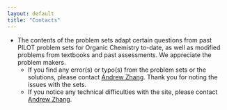 ```yaml
---
layout: default
title: "Contacts"
---
```


- The contents of the problem sets adapt certain questions from past  PILOT problem sets for Organic Chemistry to-date, as well as modified problems from textbooks and past assessments. We appreciate the problem makers.
    - If you find any error(s) or typo(s) from the problem sets or the solutions, please contact [Andrew Zhang](mailto://azhang63@jhu.edu). Thank you for noting the issues with the sets.
    - If you notice any technical difficulties with the site, please contact [Andrew Zhang](mailto://azhang63@jhu.edu).
